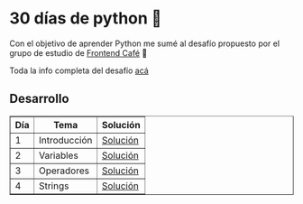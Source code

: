 # 30 días de python :snake:

Con el objetivo de aprender Python me sumé al desafío propuesto por el grupo de estudio de <a href="https://frontend.cafe/" target="_blank">Frontend Café</a> :muscle:


Toda la info completa del desafío <a href="https://github.com/frontendcafe/py-study-group/tree/main/30DaysOfPython">acá </a>

## Desarrollo

<table border="1">
    <tr>
        <th>Día</td>
        <th>Tema</th>
        <th>Solución</th>
    </tr>
    <tr>
        <td>1</td>
        <td>Introducción</td>
        <td><a href="https://github.com/lieta96/30-days-of-python/tree/master/day_01" target="_blank">Solución</a></td>
    </tr>
    <tr>
        <td>2</td>
        <td>Variables</td>
        <td><a href="https://github.com/lieta96/30-days-of-python/tree/master/day_02" target="_blank">Solución</a></td>
    </tr>
    <tr>
        <td>3</td>
        <td>Operadores</td>
        <td><a href="https://github.com/lieta96/30-days-of-python/tree/master/day_03" target="_blank">Solución</a></td>
    </tr>
    <tr>
        <td>4</td>
        <td>Strings</td>
        <td><a href="https://github.com/lieta96/30-days-of-python/tree/master/day_04" target="_blank">Solución</a></td>
    </tr>

    
</table>
